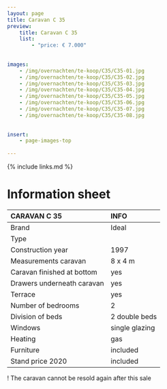 ```yaml
---
layout: page
title: Caravan C 35
preview: 
    title: Caravan C 35
    list:
        - "price: € 7.000"
        
        
images:
    - /img/overnachten/te-koop/C35/C35-01.jpg
    - /img/overnachten/te-koop/C35/C35-02.jpg
    - /img/overnachten/te-koop/C35/C35-03.jpg
    - /img/overnachten/te-koop/C35/C35-04.jpg
    - /img/overnachten/te-koop/C35/C35-05.jpg
    - /img/overnachten/te-koop/C35/C35-06.jpg
    - /img/overnachten/te-koop/C35/C35-07.jpg
    - /img/overnachten/te-koop/C35/C35-08.jpg
    
    
insert:
    - page-images-top
    
---
```


{% include links.md %}



# Information sheet 

CARAVAN C 35                | INFO        | 
:---------------------------|:------------|
Brand                       |Ideal
Type                        |
Construction year           |1997
Measurements caravan        |8 x 4 m
Caravan finished at bottom  |yes
Drawers underneath caravan  |yes
Terrace                     |yes
Number of bedrooms          |2
Division of beds            |2 double beds
Windows                     |single glazing
Heating                     |gas
Furniture                   |included
Stand price 2020            |included

! The caravan cannot be resold again after this sale